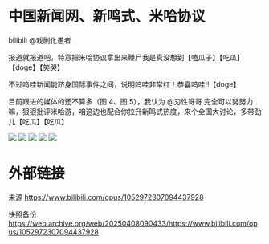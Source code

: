 # 中国新闻网、新鸣式、米哈协议

bilibili @戏剧化愚者

报道就报道吧，特意把米哈协议拿出来鞭尸我是真没想到【嗑瓜子】【吃瓜】【doge】【笑哭】

不过呜哇新闻能跻身国际事件之间，说明呜哇非常红！恭喜呜哇!!【doge】

目前跟进的媒体的还不算多（图 4、图 5），我认为 @刃性哥哥 完全可以努努力嘛，狠狠批评米哈游，咱这边也配合你拉升新鸣式热度，来个全国大讨论，多带劲儿【吃瓜】【吃瓜】

![](https://raw.githubusercontent.com/KugouGames/iming-blog/refs/heads/main/evil-of-kurogames/images/1052972307094437928/1.jpg)
![](https://raw.githubusercontent.com/KugouGames/iming-blog/refs/heads/main/evil-of-kurogames/images/1052972307094437928/2.jpg)
![](https://raw.githubusercontent.com/KugouGames/iming-blog/refs/heads/main/evil-of-kurogames/images/1052972307094437928/3.png)
![](https://raw.githubusercontent.com/KugouGames/iming-blog/refs/heads/main/evil-of-kurogames/images/1052972307094437928/4.png)
![](https://raw.githubusercontent.com/KugouGames/iming-blog/refs/heads/main/evil-of-kurogames/images/1052972307094437928/5.png)

# 外部链接

来源 https://www.bilibili.com/opus/1052972307094437928

快照备份 https://web.archive.org/web/20250408090433/https://www.bilibili.com/opus/1052972307094437928
